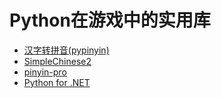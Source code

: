 # Python在游戏中的实用库  
* [汉字转拼音(pypinyin)](https://github.com/mozillazg/python-pinyin)  
* [SimpleChinese2 ](https://github.com/chenmingxiang110/SimpleChinese2)  
* [pinyin-pro](https://github.com/zh-lx/pinyin-pro)  
* [Python for .NET](https://github.com/pythonnet/pythonnet)  
